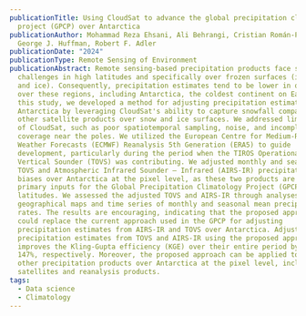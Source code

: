 ```yaml
---
publicationTitle: Using CloudSat to advance the global precipitation climatology
  project (GPCP) over Antarctica
publicationAuthor: Mohammad Reza Ehsani, Ali Behrangi, Cristian Román-Palacios,
  George J. Huffman, Robert F. Adler
publicationDate: "2024"
publicationType: Remote Sensing of Environment
publicationAbstract: Remote sensing-based precipitation products face several
  challenges in high latitudes and specifically over frozen surfaces (i.e., snow
  and ice). Consequently, precipitation estimates tend to be lower in quality
  over these regions, including Antarctica, the coldest continent on Earth. In
  this study, we developed a method for adjusting precipitation estimates over
  Antarctica by leveraging CloudSat's ability to capture snowfall compared to
  other satellite products over snow and ice surfaces. We addressed limitations
  of CloudSat, such as poor spatiotemporal sampling, noise, and incomplete
  coverage near the poles. We utilized the European Centre for Medium-Range
  Weather Forecasts (ECMWF) Reanalysis 5th Generation (ERA5) to guide
  development, particularly during the period when the TIROS Operational
  Vertical Sounder (TOVS) was contributing. We adjusted monthly and seasonal
  TOVS and Atmospheric Infrared Sounder – Infrared (AIRS-IR) precipitation
  biases over Antarctica at the pixel level, as these two products are the
  primary inputs for the Global Precipitation Climatology Project (GPCP) in high
  latitudes. We assessed the adjusted TOVS and AIRS-IR through analyses of
  geographical maps and time series of monthly and seasonal mean precipitation
  rates. The results are encouraging, indicating that the proposed approach
  could replace the current approach used in the GPCP for adjusting
  precipitation estimates from AIRS-IR and TOVS over Antarctica. Adjusting
  precipitation estimates from TOVS and AIRS-IR using the proposed approach
  improves the Kling-Gupta efficiency (KGE) over their entire period by 162% and
  147%, respectively. Moreover, the proposed approach can be applied to adjust
  other precipitation products over Antarctica at the pixel level, including
  satellites and reanalysis products.
tags:
  - Data science
  - Climatology
---
```


